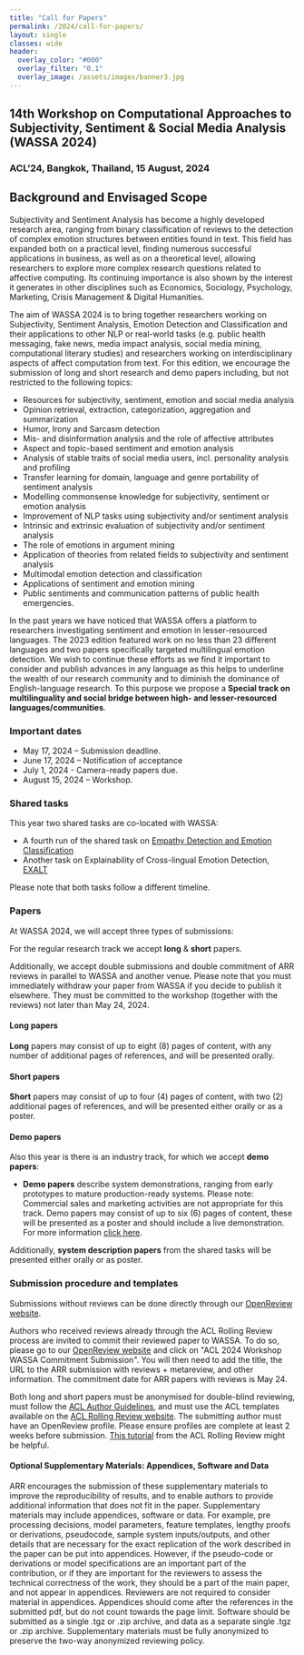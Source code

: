 ```yaml
---
title: "Call for Papers"
permalink: /2024/call-for-papers/
layout: single
classes: wide
header:
  overlay_color: "#000"
  overlay_filter: "0.1"
  overlay_image: /assets/images/banner3.jpg
---
```


## 14th Workshop on Computational Approaches to Subjectivity, Sentiment & Social Media Analysis (WASSA 2024)
### ACL’24, Bangkok, Thailand, 15 August, 2024

## Background and Envisaged Scope
Subjectivity and Sentiment Analysis has become a highly developed research area, ranging from binary classification of reviews to the detection of complex emotion structures between entities found in text. This field has expanded both on a practical level, finding numerous successful applications in business, as well as on a theoretical level, allowing researchers to explore more complex research questions related to affective computing. Its continuing importance is also shown by the interest it generates in other disciplines such as Economics, Sociology, Psychology, Marketing, Crisis Management & Digital Humanities.

The aim of WASSA 2024 is to bring together researchers working on Subjectivity, Sentiment Analysis, Emotion Detection and Classification and their applications to other NLP or real-world tasks (e.g. public health messaging, fake news, media impact analysis, social media mining, computational literary studies) and researchers working on interdisciplinary aspects of affect computation from text. For this edition, we encourage the submission of long and short research and demo papers including, but not restricted to the following topics:

- Resources for subjectivity, sentiment, emotion and social media analysis
- Opinion retrieval, extraction, categorization, aggregation and summarization
- Humor, Irony and Sarcasm detection
- Mis- and disinformation analysis and the role of affective attributes
- Aspect and topic-based sentiment and emotion analysis
- Analysis of stable traits of social media users, incl. personality analysis and profiling
- Transfer learning for domain, language and genre portability of sentiment analysis
- Modelling commonsense knowledge for subjectivity, sentiment or emotion analysis
- Improvement of NLP tasks using subjectivity and/or sentiment analysis
- Intrinsic and extrinsic evaluation of subjectivity and/or sentiment analysis
- The role of emotions in argument mining
- Application of theories from related fields to subjectivity and sentiment analysis
- Multimodal emotion detection and classification
- Applications of sentiment and emotion mining
- Public sentiments and communication patterns of public health emergencies.

In the past years we have noticed that WASSA offers a platform to researchers investigating sentiment and emotion in lesser-resourced languages. The 2023 edition featured work on no less than 23 different languages and two papers specifically targeted multilingual emotion detection. We wish to continue these efforts as we find it important to consider and publish advances in any language as this helps to underline the wealth of our research community and to diminish the dominance of English-language research. To this purpose we propose a **Special track on multilinguality and social bridge between high- and lesser-resourced languages/communities**.

### Important dates

* May 17, 2024 – Submission deadline.
* June 17, 2024 – Notification of acceptance
* July 1, 2024 - Camera-ready papers due.
* August 15, 2024 – Workshop.

### Shared tasks

This year two shared tasks are co-located with WASSA:

- A fourth run of the shared task on [Empathy Detection and Emotion Classification](https://workshop-wassa.github.io/2024/shared_task/)
- Another task on Explainability of Cross-lingual Emotion Detection, [EXALT](https://lt3.ugent.be/exalt/)

Please note that both tasks follow a different timeline. 

### Papers

At WASSA 2024, we will accept three types of submissions:

For the regular research track we accept **long** & **short** papers.

Additionally, we accept double submissions and double commitment of ARR reviews in parallel to WASSA and another venue. Please note that you must immediately withdraw your paper from WASSA if you decide to publish it elsewhere. They must be committed to the workshop (together with the reviews) not later than May 24, 2024.

#### Long papers
**Long** papers may consist of up to eight (8) pages of content, with any number of additional pages of references, and will be presented orally.


#### Short papers
**Short** papers may consist of up to four (4) pages of content, with two (2) additional pages of references, and will be presented either orally or as a poster.


#### Demo papers
Also this year is there is an industry track, for which we accept **demo papers**:

- **Demo papers** describe system demonstrations, ranging from early prototypes to mature production-ready systems. Please note: Commercial sales and marketing activities are not appropriate for this track. Demo papers may consist of up to six (6) pages of content, these will be presented as a poster and should include a live demonstration. For more information <a href="https://2024.aclweb.org/calls/system_demonstration/">click here</a>.

Additionally, **system description papers** from the shared tasks will be presented either orally or as poster.

### Submission procedure and templates

Submissions without reviews can be done directly through our [OpenReview website](https://openreview.net/group?id=aclweb.org/ACL/2024/Workshop/WASSA).

Authors who received reviews already through the ACL Rolling Review process are invited to commit their reviewed paper to WASSA. To do so, please go to our [OpenReview website](https://openreview.net/group?id=aclweb.org/ACL/2024/Workshop/WASSA) and click on "ACL 2024 Workshop WASSA Commitment Submission". You will then need to add the title, the URL to the ARR submission with reviews + metareview, and other information. The commitment date for ARR papers with reviews is May 24.

Both long and short papers must be anonymised for double-blind reviewing, must follow the [ACL Author Guidelines](https://www.aclweb.org/adminwiki/index.php?title=ACL_Author_Guidelines), and must use the ACL templates available on the [ACL Rolling Review website](https://aclrollingreview.org/cfp).
The submitting author must have an OpenReview profile. Please ensure profiles are complete at least 2 weeks before submission. [This tutorial](https://docs.google.com/presentation/d/1kJeoAfwbnFapUN0ySLSoOm11-2odz48DGS1DEzNs03k/edit#slide=id.gcfa2063058_0_0) from the ACL Rolling Review might be helpful.


#### Optional Supplementary Materials: Appendices, Software and Data
ARR encourages the submission of these supplementary materials to improve the reproducibility of results, and to enable authors to provide additional information that does not fit in the paper. Supplementary materials may include appendices, software or data. For example, pre processing decisions, model parameters, feature templates, lengthy proofs or derivations, pseudocode, sample system inputs/outputs, and other details that are necessary for the exact replication of the work described in the paper can be put into appendices. However, if the pseudo-code or derivations or model specifications are an important part of the contribution, or if they are important for the reviewers to assess the technical correctness of the work, they should be a part of the main paper, and not appear in appendices. Reviewers are not required to consider material in appendices.
Appendices should come after the references in the submitted pdf, but do not count towards the page limit. Software should be submitted as a single .tgz or .zip archive, and data as a separate single .tgz or .zip archive. Supplementary materials must be fully anonymized to preserve the two-way anonymized reviewing policy.

